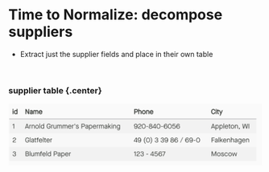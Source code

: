 # Time to Normalize: decompose suppliers

* Extract just the supplier fields and place in their own table

&nbsp;

### supplier table {.center}

<div class="row">
<div class="cell-4">

![Normalize Supplier](normalize-supplier.png)

</div>
</div>